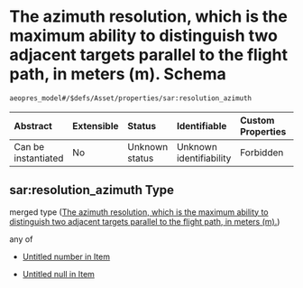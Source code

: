 # The azimuth resolution, which is the maximum ability to distinguish two adjacent targets parallel to the flight path, in meters (m). Schema

```txt
aeopres_model#/$defs/Asset/properties/sar:resolution_azimuth
```



| Abstract            | Extensible | Status         | Identifiable            | Custom Properties | Additional Properties | Access Restrictions | Defined In                                                                |
| :------------------ | :--------- | :------------- | :---------------------- | :---------------- | :-------------------- | :------------------ | :------------------------------------------------------------------------ |
| Can be instantiated | No         | Unknown status | Unknown identifiability | Forbidden         | Allowed               | none                | [model.schema.json\*](../../out/model.schema.json "open original schema") |

## sar:resolution\_azimuth Type

merged type ([The azimuth resolution, which is the maximum ability to distinguish two adjacent targets parallel to the flight path, in meters (m).](model-defs-asset-properties-the-azimuth-resolution-which-is-the-maximum-ability-to-distinguish-two-adjacent-targets-parallel-to-the-flight-path-in-meters-m.md))

any of

*   [Untitled number in Item](model-defs-asset-properties-the-azimuth-resolution-which-is-the-maximum-ability-to-distinguish-two-adjacent-targets-parallel-to-the-flight-path-in-meters-m-anyof-0.md "check type definition")

*   [Untitled null in Item](model-defs-asset-properties-the-azimuth-resolution-which-is-the-maximum-ability-to-distinguish-two-adjacent-targets-parallel-to-the-flight-path-in-meters-m-anyof-1.md "check type definition")
